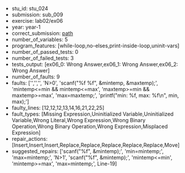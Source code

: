 - stu_id: stu_024	       
- submission: sub_009
- exercise: lab02/ex06
- year: year-1
- correct_submission: [path](https://github.com/pmorvalho/C-Pack-IPAs/blob/main/correct_submissions/year-1/lab02/ex06/ex06-stu_024-sub_008)
- number_of_variables: 5
- program_features: [while-loop,no-elses,print-inside-loop,uninit-vars] 
- number_of_passed_tests: 0
- number_of_failed_tests: 3
- tests_output: [ex06_0: Wrong Answer,ex06_1: Wrong Answer,ex06_2: Wrong Answer]
- number_of_faults: 9
- faults: ['','','', 'N>0', 'scanf("%f %f", &mintemp, &maxtemp);', 'mintemp<=min && mintemp<=max', 'maxtemp>=min && maxtemp>=max', 'max=maxtemp;', 'printf("min: %f, max: %f\n", min, max);']
- faulty_lines: [12,12,12,13,14,16,21,22,25]
- fault_types: [Missing Expression,Uninitialized Variable,Uninitialized Variable,Wrong Literal,Wrong Expression,Wrong Binary Operation,Wrong Binary Operation,Wrong Expression,Misplaced Expression]
- repair_actions: [Insert,Insert,Insert,Replace,Replace,Replace,Replace,Replace,Move] 
- suggested_repairs: ['scanf("%f", &mintemp);', 'min=mintemp;', 'max=mintemp;', 'N>1', 'scanf("%f", &mintemp);', 'mintemp<=min', 'mintemp>=max', 'max=mintemp;', Line-19]
